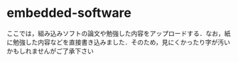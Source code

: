 # embedded-software
ここでは，組み込みソフトの論文や勉強した内容をアップロードする．なお，紙に勉強した内容などを直接書き込みました．そのため，見にくかったり字が汚いかもしれませんがご了承下さい
